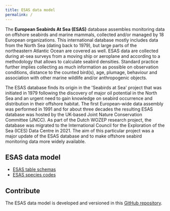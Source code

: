 ```yaml
---
title: ESAS data model
permalink: /
---
```


The **European Seabirds At Sea (ESAS)** database assembles monitoring data on offshore seabirds and marine mammals, collected and/or managed by 18 European organizations. This international database mostly includes data from the North Sea (dating back to 1979), but large parts of the northeastern Atlantic Ocean are covered as well. ESAS data are collected during at-sea surveys from a moving ship or aeroplane and according to a methodology that allows to calculate seabird densities. Standard practice further implies collecting as much information as possible on observation conditions, distance to the counted bird(s), age, plumage, behaviour and association with other marine wildlife and/or anthropogenic objects. 

The ESAS database finds its origin in the 'Seabirds at Sea' project that was initiated in 1979 following the discovery of major oil potential in the North Sea and an urgent need to gain knowledge on seabird occurrence and distribution in their offshore habitat. The first European-wide data assembly was performed in 1991 and for about three decades the resulting ESAS database was hosted by the UK-based Joint Nature Conservation Committee (JNCC). As part of the Dutch WOZEP research project, the database was migrated to the International Council for the Exploration of the Sea (ICES) Data Centre in 2021. The aim of this particular project was a major update of the ESAS database and to make offshore seabird monitoring data more widely available.

## ESAS data model

- [ESAS table schemas](./tables/)
- [ESAS species codes](./species/)

## Contribute

The ESAS data model is developed and versioned in this [GitHub repository](https://github.com/ices-tools-dev/esas). 
